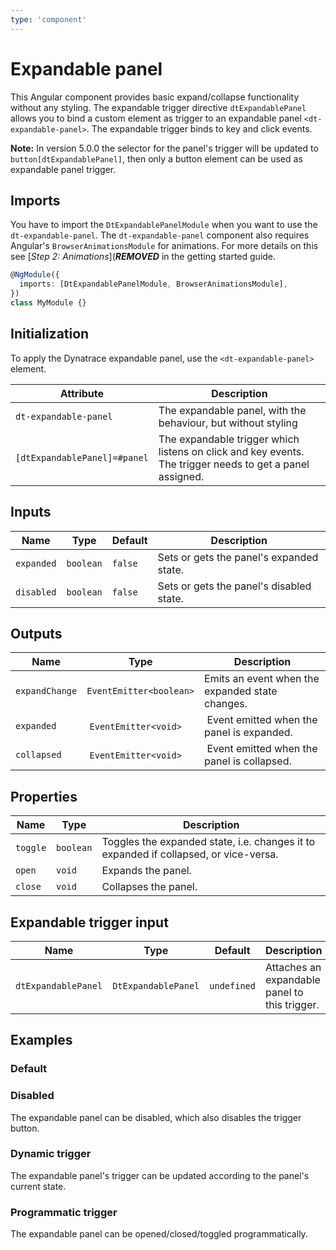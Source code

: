 ```yaml
---
type: 'component'
---
```


# Expandable panel

This Angular component provides basic expand/collapse functionality without any styling. The expandable trigger directive `dtExpandablePanel` allows you to bind a custom element as trigger to an expandable panel `<dt-expandable-panel>`. The expandable trigger binds to key and click events.

**Note:** In version 5.0.0 the selector for the panel's trigger will be updated to `button[dtExpandablePanel]`, then only a button element can be used as expandable panel trigger.

## Imports

You have to import the `DtExpandablePanelModule` when you want to use the `dt-expandable-panel`.
The `dt-expandable-panel` component also requires Angular's `BrowserAnimationsModule` for animations. For more details on this see [_Step 2: Animations_](***REMOVED*** in the getting started guide.

```typescript
@NgModule({
  imports: [DtExpandablePanelModule, BrowserAnimationsModule],
})
class MyModule {}
```

## Initialization

To apply the Dynatrace expandable panel, use the `<dt-expandable-panel>` element.

| Attribute                    | Description                                                                                              |
| ---------------------------- | -------------------------------------------------------------------------------------------------------- |
| `dt-expandable-panel`        | The expandable panel, with the behaviour, but without styling                                            |
| `[dtExpandablePanel]=#panel` | The expandable trigger which listens on click and key events. The trigger needs to get a panel assigned. |

<docs-source-example example="ExpandablePanelDefaultExample"></docs-source-example>

## Inputs

| Name       | Type      | Default | Description                              |
| ---------- | --------- | ------- | ---------------------------------------- |
| `expanded` | `boolean` | `false` | Sets or gets the panel's expanded state. |
| `disabled` | `boolean` | `false` | Sets or gets the panel's disabled state. |

## Outputs

| Name           | Type                    | Description                                     |
| -------------- | ----------------------- | ----------------------------------------------- |
| `expandChange` | `EventEmitter<boolean>` | Emits an event when the expanded state changes. |
| `expanded`     |  `EventEmitter<void>`   |  Event emitted when the panel is expanded.      |
| `collapsed`    |  `EventEmitter<void>`   |  Event emitted when the panel is collapsed.     |

## Properties

| Name     | Type      | Description                                                                          |
| -------- | --------- | ------------------------------------------------------------------------------------ |
| `toggle` | `boolean` | Toggles the expanded state, i.e. changes it to expanded if collapsed, or vice-versa. |
| `open`   | `void`    | Expands the panel.                                                                   |
| `close`  | `void`    | Collapses the panel.                                                                 |

## Expandable trigger input

| Name                | Type                | Default     | Description                                   |
| ------------------- | ------------------- | ----------- | --------------------------------------------- |
| `dtExpandablePanel` | `DtExpandablePanel` | `undefined` | Attaches an expandable panel to this trigger. |

## Examples

### Default

<docs-source-example example="ExpandablePanelDefaultExample"></docs-source-example>

### Disabled

The expandable panel can be disabled, which also disables the trigger button.

<docs-source-example example="ExpandablePanelDisabledExample"></docs-source-example>

### Dynamic trigger

The expandable panel's trigger can be updated according to the panel's current state.

<docs-source-example example="ExpandablePanelDynamicTriggerExample"></docs-source-example>

### Programmatic trigger

The expandable panel can be opened/closed/toggled programmatically.

<docs-source-example example="ExpandablePanelProgrammaticExample"></docs-source-example>
